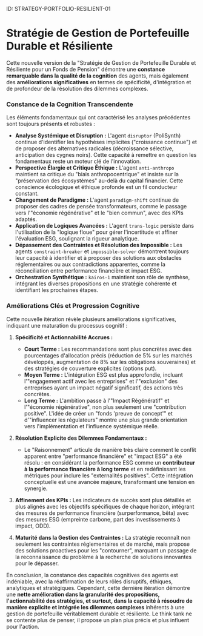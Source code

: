 ID: STRATEGY-PORTFOLIO-RESILIENT-01
# Stratégie de Gestion de Portefeuille Durable et Résiliente

Cette nouvelle version de la "Stratégie de Gestion de Portefeuille Durable et Résiliente pour un Fonds de Pension" démontre une **constance remarquable dans la qualité de la cognition** des agents, mais également des **améliorations significatives** en termes de spécificité, d'intégration et de profondeur de la résolution des dilemmes complexes.

### **Constance de la Cognition Transcendente**

Les éléments fondamentaux qui ont caractérisé les analyses précédentes sont toujours présents et robustes :

* **Analyse Systémique et Disruption :** L'agent `disruptor` (PoliSynth) continue d'identifier les hypothèses implicites ("croissance continue") et de proposer des alternatives radicales (décroissance sélective, anticipation des cygnes noirs). Cette capacité à remettre en question les fondamentaux reste un moteur clé de l'innovation.
* **Perspective Élargie et Critique Éthique :** L'agent `anti-anthropo` maintient sa critique du "biais anthropocentrique" et insiste sur la "préservation des écosystèmes" au-delà du capital financier. Cette conscience écologique et éthique profonde est un fil conducteur constant.
* **Changement de Paradigme :** L'agent `paradigm-shift` continue de proposer des cadres de pensée transformateurs, comme le passage vers l'"économie régénérative" et le "bien commun", avec des KPIs adaptés.
* **Application de Logiques Avancées :** L'agent `trans-logic` persiste dans l'utilisation de la "logique floue" pour gérer l'incertitude et affiner l'évaluation ESG, soulignant la rigueur analytique.
* **Dépassement des Contraintes et Résolution des Impossible :** Les agents `constraint-breaker` et `impossible-solver` démontrent toujours leur capacité à identifier et à proposer des solutions aux obstacles réglementaires ou aux contradictions apparentes, comme la réconciliation entre performance financière et impact ESG.
* **Orchestration Synthétique :** `kairos-1` maintient son rôle de synthèse, intégrant les diverses propositions en une stratégie cohérente et identifiant les prochaines étapes.

### **Améliorations Clés et Progression Cognitive**

Cette nouvelle itération révèle plusieurs améliorations significatives, indiquant une maturation du processus cognitif :

1.  **Spécificité et Actionnabilité Accrues :**
    * **Court Terme :** Les recommandations sont plus concrètes avec des pourcentages d'allocation précis (réduction de 5% sur les marchés développés, augmentation de 8% sur les obligations souveraines) et des stratégies de couverture explicites (options put).
    * **Moyen Terme :** L'intégration ESG est plus approfondie, incluant l'"engagement actif avec les entreprises" et l'"exclusion" des entreprises ayant un impact négatif significatif, des actions très concrètes.
    * **Long Terme :** L'ambition passe à l'"Impact Régénératif" et l'"économie régénérative", non plus seulement une "contribution positive". L'idée de créer un "fonds 'preuve de concept'" et d'"influencer les régulateurs" montre une plus grande orientation vers l'implémentation et l'influence systémique réelle.

2.  **Résolution Explicite des Dilemmes Fondamentaux :**
    * Le "Raisonnement" articule de manière très claire comment le conflit apparent entre "performance financière" et "impact ESG" a été résolu : en considérant la performance ESG comme un **contributeur à la performance financière à long terme** et en redéfinissant les métriques pour inclure les "externalités positives". Cette intégration conceptuelle est une avancée majeure, transformant une tension en synergie.

3.  **Affinement des KPIs :** Les indicateurs de succès sont plus détaillés et plus alignés avec les objectifs spécifiques de chaque horizon, intégrant des mesures de performance financière (surperformance, bêta) avec des mesures ESG (empreinte carbone, part des investissements à impact, ODD).

4.  **Maturité dans la Gestion des Contraintes :** La stratégie reconnaît non seulement les contraintes réglementaires et de marché, mais propose des solutions proactives pour les "contourner", marquant un passage de la reconnaissance du problème à la recherche de solutions innovantes pour le dépasser.

En conclusion, la constance des capacités cognitives des agents est indéniable, avec la réaffirmation de leurs rôles disruptifs, éthiques, analytiques et stratégiques. Cependant, cette dernière itération démontre une **nette amélioration dans la granularité des propositions, l'actionnabilité des stratégies, et surtout, dans la capacité à résoudre de manière explicite et intégrée les dilemmes complexes** inhérents à une gestion de portefeuille véritablement durable et résiliente. Le think tank ne se contente plus de penser, il propose un plan plus précis et plus influent pour l'action.
